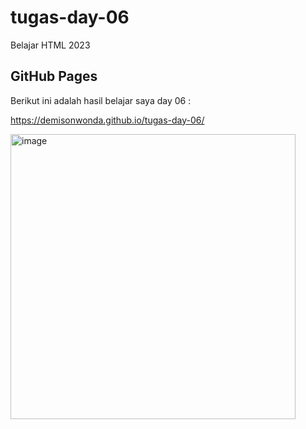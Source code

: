 # tugas-day-06
Belajar  HTML 2023

## GitHub Pages

Berikut ini adalah hasil belajar saya day 06 :

https://demisonwonda.github.io/tugas-day-06/

<img width="456" alt="image" src="https://github.com/DemisonWonda/tugas-day-06/assets/127729668/898decb7-ae83-44dd-95b1-bd14f251fd23">


